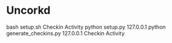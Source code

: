 # Uncorkd



bash setup.sh Checkin Activity
python setup.py 127.0.0.1
python generate_checkins.py 127.0.0.1 Checkin Activity
